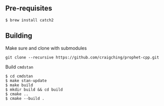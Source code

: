 ## Pre-requisites

```
$ brew install catch2
```

## Building

Make sure and clone with submodules

```
git clone --recursive https://github.com/craigching/prophet-cpp.git
```

Build `cmdstan`

```
$ cd cmdstan
$ make stan-update
$ make build
$ mkdir build && cd build
$ cmake ..
$ cmake --build .
```
